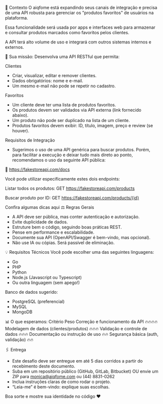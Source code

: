 📅 Contexto
O aiqfome está expandindo seus canais de integração e precisa de uma API robusta para gerenciar os "produtos favoritos" de usuários na plataforma.


Essa funcionalidade será usada por apps e interfaces web para armazenar e consultar produtos marcados como favoritos pelos clientes. 


A API terá alto volume de uso e integrará com outros sistemas internos e externos.

🔧 Sua missão:
Desenvolva uma API RESTful que permita:

Clientes
- Criar, visualizar, editar e remover clientes.
- Dados obrigatórios: nome e e-mail.
- Um mesmo e-mail não pode se repetir no cadastro.

Favoritos
- Um cliente deve ter uma lista de produtos favoritos.
- Os produtos devem ser validados via API externa (link fornecido abaixo).
- Um produto não pode ser duplicado na lista de um cliente.
- Produtos favoritos devem exibir: ID, título, imagem, preço e review (se houver).

Requisitos de Integração
 - Sugerimos o uso de uma API genérica para buscar produtos. Porém, para facilitar a execução e deixar tudo mais direto ao ponto, recomendamos o uso da seguinte API pública:

🔗 https://fakestoreapi.com/docs

Você pode utilizar especificamente estes dois endpoints:

Listar todos os produtos:
GET https://fakestoreapi.com/products

Buscar produto por ID:
GET https://fakestoreapi.com/products/{id}

Confira algumas dicas aqui
⚖️ Regras Gerais
- A API deve ser pública, mas conter autenticação e autorização.
- Evite duplicidade de dados.
- Estruture bem o código, seguindo boas práticas REST.
- Pense em performance e escalabilidade.
- Documente sua API (OpenAPI/Swagger é bem-vindo, mas opcional).
- Não use IA ou cópias. Será passível de eliminação.

💡 Requisitos Técnicos
Você pode escolher uma das seguintes linguagens:
- Go
- PHP
- Python
- Node.js (Javascript ou Typescript)
- Ou outra linguagem (sem apego!)

Banco de dados sugerido:
- PostgreSQL (preferencial)
- MySQL
- MongoDB

📊 O que esperamos:
Critério	Peso
Correção e funcionamento da API	🔥🔥🔥🔥
Modelagem de dados (clientes/produtos)	🔥🔥🔥
Validação e controle de dados	🔥🔥🔥
Documentação ou instrução de uso	🔥🔥
Segurança básica (auth, validação)	🔥🔥

🖇️ Entrega
- Este desafio deve ser entregue em até 5 dias corridos a partir do recebimento deste documento.
- Suba em um repositório público (GitHub, GitLab, Bitbucket) OU envie um ZIP para monica@aiqfome.com ou (44) 8831-0262
- Inclua instruções claras de como rodar o projeto.
- “Leia-me” é bem-vindo: explique suas escolhas.

Boa sorte e mostre sua identidade no código ❤